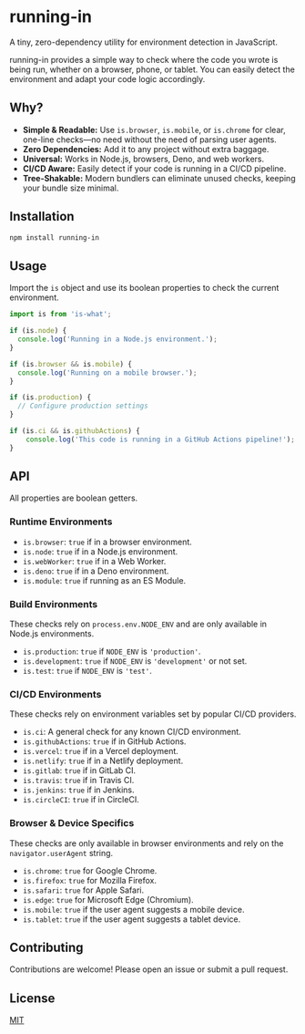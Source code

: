 # running-in

A tiny, zero-dependency utility for environment detection in JavaScript.

running-in provides a simple way to check where the code you wrote is being run, whether on a browser, phone, or tablet. You can easily detect the environment and adapt your code logic accordingly.

## Why?

-   **Simple & Readable:** Use `is.browser`, `is.mobile`, or `is.chrome` for clear, one-line checks—no need without the need of parsing user agents.
-   **Zero Dependencies:** Add it to any project without extra baggage.
-   **Universal:** Works in Node.js, browsers, Deno, and web workers.
-   **CI/CD Aware:** Easily detect if your code is running in a CI/CD pipeline.
-   **Tree-Shakable:** Modern bundlers can eliminate unused checks, keeping your bundle size minimal.

## Installation

```bash
npm install running-in
```

## Usage

Import the `is` object and use its boolean properties to check the current environment.

```javascript
import is from 'is-what';

if (is.node) {
  console.log('Running in a Node.js environment.');
}

if (is.browser && is.mobile) {
  console.log('Running on a mobile browser.');
}

if (is.production) {
  // Configure production settings
}

if (is.ci && is.githubActions) {
    console.log('This code is running in a GitHub Actions pipeline!');
}
```

## API

All properties are boolean getters.

### Runtime Environments

-   `is.browser`: `true` if in a browser environment.
-   `is.node`: `true` if in a Node.js environment.
-   `is.webWorker`: `true` if in a Web Worker.
-   `is.deno`: `true` if in a Deno environment.
-   `is.module`: `true` if running as an ES Module.

### Build Environments

These checks rely on `process.env.NODE_ENV` and are only available in Node.js environments.

-   `is.production`: `true` if `NODE_ENV` is `'production'`.
-   `is.development`: `true` if `NODE_ENV` is `'development'` or not set.
-   `is.test`: `true` if `NODE_ENV` is `'test'`.

### CI/CD Environments

These checks rely on environment variables set by popular CI/CD providers.

-   `is.ci`: A general check for any known CI/CD environment.
-   `is.githubActions`: `true` if in GitHub Actions.
-   `is.vercel`: `true` if in a Vercel deployment.
-   `is.netlify`: `true` if in a Netlify deployment.
-   `is.gitlab`: `true` if in GitLab CI.
-   `is.travis`: `true` if in Travis CI.
-   `is.jenkins`: `true` if in Jenkins.
-   `is.circleCI`: `true` if in CircleCI.

### Browser & Device Specifics

These checks are only available in browser environments and rely on the `navigator.userAgent` string.

-   `is.chrome`: `true` for Google Chrome.
-   `is.firefox`: `true` for Mozilla Firefox.
-   `is.safari`: `true` for Apple Safari.
-   `is.edge`: `true` for Microsoft Edge (Chromium).
-   `is.mobile`: `true` if the user agent suggests a mobile device.
-   `is.tablet`: `true` if the user agent suggests a tablet device.

## Contributing

Contributions are welcome! Please open an issue or submit a pull request.

## License

[MIT](LICENSE)
